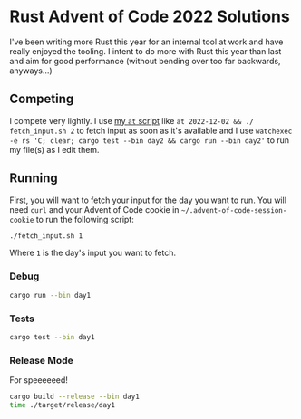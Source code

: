# Rust Advent of Code 2022 Solutions

I've been writing more Rust this year for an internal tool at work and have
really enjoyed the tooling. I intent to do more with Rust this year than
last and aim for good performance (without bending over too far backwards,
anyways...)

## Competing

I compete very lightly. I use [my `at` script][at] like `at 2022-12-02 && ./
fetch_input.sh 2` to fetch input as soon as it's available and I use `watchexec
-e rs 'C; clear; cargo test --bin day2 && cargo run --bin day2'` to run my
file(s) as I edit them.


## Running

First, you will want to fetch your input for the day you want to run. You will
need `curl` and your Advent of Code cookie in `~/.advent-of-code-session-cookie`
to run the following script:

```bash
./fetch_input.sh 1
```

Where `1` is the day's input you want to fetch.

### Debug

```bash
cargo run --bin day1
```

### Tests

```bash
cargo test --bin day1
```

### Release Mode

For speeeeeed!

```bash
cargo build --release --bin day1
time ./target/release/day1
```

[at]: https://git.lyte.dev/lytedev/dotfiles/src/branch/master/common/bin/at
